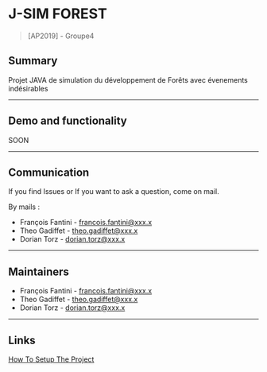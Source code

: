 # J-SIM FOREST
>[AP2019] - Groupe4

## Summary

Projet JAVA de simulation du développement de Forêts avec évenements indésirables

___
## Demo and functionality

  SOON

___
## Communication

If you find Issues or If you want to ask a question, come on mail.

By mails :

- François Fantini - francois.fantini@xxx.x
- Theo Gadiffet - theo.gadiffet@xxx.x
- Dorian Torz - dorian.torz@xxx.x

---
## Maintainers

- François Fantini - francois.fantini@xxx.x
- Theo Gadiffet - theo.gadiffet@xxx.x
- Dorian Torz - dorian.torz@xxx.x

---
## Links

[How To Setup The Project](https://github.com/FrancoisGits/JSIM-FOREST/blob/main/DEVELOPERS.md)
